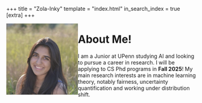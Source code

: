 +++
title = "Zola-Inky"
template = "index.html"
in_search_index = true
[extra]
+++

<img src="https://github.com/gambhirmp/personalsite/blob/master/content/website.png?raw=true" alt="Headshot of me!" width="190" align="left" padding = 15/>

# About Me!

I am a Junior at UPenn studying AI and looking to pursue a career in research. I will be applying to CS Phd programs in **Fall 2025**! My main research interests are in machine learning theory, notably fairness, uncertainty quantification and working under distribution shift.


